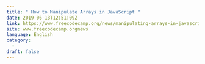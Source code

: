 ```yaml
---
title: " How to Manipulate Arrays in JavaScript "
date: 2019-06-13T12:51:09Z
link: https://www.freecodecamp.org/news/manipulating-arrays-in-javascript/?utm_medium=RSS&utm_source=news.12bit.vn
site: www.freecodecamp.orgnews
language: English
category:
  -   
draft: false
---
```


